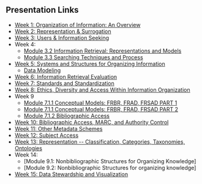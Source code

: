 ## Presentation Links

- [Week 1: Organization of Information: An Overview](https://manika-lamba.github.io/S25-LIS5043/Week-1/#/title-slide)
- [Week 2: Representation & Surrogation](https://manika-lamba.github.io/S25-LIS5043/Week-2/#/title-slide)
- [Week 3: Users & Information Seeking](https://manika-lamba.github.io/S25-LIS5043/Week-3/#/title-slide)
- Week 4:
  - [Module 3.2 Information Retrieval: Representations and Models](https://manika-lamba.github.io/S25-LIS5043/Week-4_part1/#/title-slide)
  - [Module 3.3 Searching Techniques and Process](https://manika-lamba.github.io/S25-LIS5043/Week-4_part2/#/title-slide)
- [Week 5: Systems and Structures for Organizing Information](https://manika-lamba.github.io/S25-LIS5043/Week-5/#/title-slide)
  - [Data Modeling](https://manika-lamba.github.io/S25-LIS5043/data-modeling/#/title-slide)
- [Week 6: Information Retrieval Evaluation](https://manika-lamba.github.io/S25-LIS5043/Week-6/#/title-slide)
- [Week 7: Standards and Standardization](https://manika-lamba.github.io/S25-LIS5043/Week-7/#/title-slide)
- [Week 8: Ethics, Diversity and Access  Within Information Organization](https://manika-lamba.github.io/S25-LIS5043/Week-8/#/title-slide)
- Week 9
  - [Module 7.1.1 Conceptual Models: FRBR, FRAD, FRSAD PART 1](https://manika-lamba.github.io/S25-LIS5043/Week-9_part1/#/title-slide)
  - [Module 7.1.1 Conceptual Models: FRBR, FRAD, FRSAD PART 2](https://manika-lamba.github.io/S25-LIS5043/Week-9_part2/#/title-slide)
  - [Module 7.1.2 Bibliographic Access](https://manika-lamba.github.io/S25-LIS5043/Week-9_part3/#/title-slide)
- [Week 10: Bibliographic Access, MARC, and Authority Control](https://manika-lamba.github.io/S25-LIS5043/Week-10/#/title-slide)
- [Week 11: Other Metadata Schemes](https://manika-lamba.github.io/S25-LIS5043/Week-11/#/title-slide)
- [Week 12: Subject Access](https://manika-lamba.github.io/S25-LIS5043/Week-12/#/title-slide)
- [Week 13: Representation -- Classification, Categories, Taxonomies, Ontologies](https://manika-lamba.github.io/S25-LIS5043/Week-13/#/title-slide)
- Week 14:
    - [Module 9.1: Nonbibliographic Structures for Organizing Knowledge]
    - [Module 9.2: Nonbibliographic Structures for organizing knowledge]
- [Week 15: Data Stewardship and Visualization](https://manika-lamba.github.io/S25-LIS5043/Week-15/#/title-slide)
